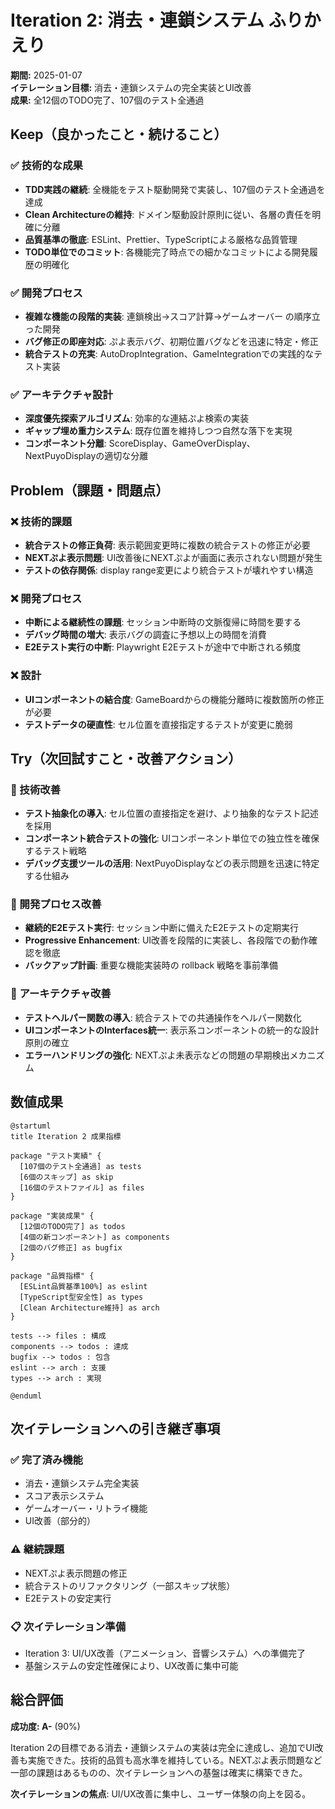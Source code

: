 # Iteration 2: 消去・連鎖システム ふりかえり

**期間:** 2025-01-07  
**イテレーション目標:** 消去・連鎖システムの完全実装とUI改善  
**成果:** 全12個のTODO完了、107個のテスト全通過

## Keep（良かったこと・続けること）

### ✅ 技術的な成果

- **TDD実践の継続**: 全機能をテスト駆動開発で実装し、107個のテスト全通過を達成
- **Clean Architectureの維持**: ドメイン駆動設計原則に従い、各層の責任を明確に分離
- **品質基準の徹底**: ESLint、Prettier、TypeScriptによる厳格な品質管理
- **TODO単位でのコミット**: 各機能完了時点での細かなコミットによる開発履歴の明確化

### ✅ 開発プロセス

- **複雑な機能の段階的実装**: 連鎖検出→スコア計算→ゲームオーバー の順序立った開発
- **バグ修正の即座対応**: ぷよ表示バグ、初期位置バグなどを迅速に特定・修正
- **統合テストの充実**: AutoDropIntegration、GameIntegrationでの実践的なテスト実装

### ✅ アーキテクチャ設計

- **深度優先探索アルゴリズム**: 効率的な連結ぷよ検索の実装
- **ギャップ埋め重力システム**: 既存位置を維持しつつ自然な落下を実現
- **コンポーネント分離**: ScoreDisplay、GameOverDisplay、NextPuyoDisplayの適切な分離

## Problem（課題・問題点）

### ❌ 技術的課題

- **統合テストの修正負荷**: 表示範囲変更時に複数の統合テストの修正が必要
- **NEXTぷよ表示問題**: UI改善後にNEXTぷよが画面に表示されない問題が発生
- **テストの依存関係**: display range変更により統合テストが壊れやすい構造

### ❌ 開発プロセス

- **中断による継続性の課題**: セッション中断時の文脈復帰に時間を要する
- **デバッグ時間の増大**: 表示バグの調査に予想以上の時間を消費
- **E2Eテスト実行の中断**: Playwright E2Eテストが途中で中断される頻度

### ❌ 設計

- **UIコンポーネントの結合度**: GameBoardからの機能分離時に複数箇所の修正が必要
- **テストデータの硬直性**: セル位置を直接指定するテストが変更に脆弱

## Try（次回試すこと・改善アクション）

### 🔄 技術改善

- **テスト抽象化の導入**: セル位置の直接指定を避け、より抽象的なテスト記述を採用
- **コンポーネント統合テストの強化**: UIコンポーネント単位での独立性を確保するテスト戦略
- **デバッグ支援ツールの活用**: NextPuyoDisplayなどの表示問題を迅速に特定する仕組み

### 🔄 開発プロセス改善

- **継続的E2Eテスト実行**: セッション中断に備えたE2Eテストの定期実行
- **Progressive Enhancement**: UI改善を段階的に実装し、各段階での動作確認を徹底
- **バックアップ計画**: 重要な機能実装時の rollback 戦略を事前準備

### 🔄 アーキテクチャ改善

- **テストヘルパー関数の導入**: 統合テストでの共通操作をヘルパー関数化
- **UIコンポーネントのInterfaces統一**: 表示系コンポーネントの統一的な設計原則の確立
- **エラーハンドリングの強化**: NEXTぷよ未表示などの問題の早期検出メカニズム

## 数値成果

```plantuml
@startuml
title Iteration 2 成果指標

package "テスト実績" {
  [107個のテスト全通過] as tests
  [6個のスキップ] as skip
  [16個のテストファイル] as files
}

package "実装成果" {
  [12個のTODO完了] as todos  
  [4個の新コンポーネント] as components
  [2個のバグ修正] as bugfix
}

package "品質指標" {
  [ESLint品質基準100%] as eslint
  [TypeScript型安全性] as types
  [Clean Architecture維持] as arch
}

tests --> files : 構成
components --> todos : 達成
bugfix --> todos : 包含
eslint --> arch : 支援
types --> arch : 実現

@enduml
```

## 次イテレーションへの引き継ぎ事項

### ✅ 完了済み機能
- 消去・連鎖システム完全実装
- スコア表示システム
- ゲームオーバー・リトライ機能
- UI改善（部分的）

### ⚠️ 継続課題
- NEXTぷよ表示問題の修正
- 統合テストのリファクタリング（一部スキップ状態）
- E2Eテストの安定実行

### 📋 次イテレーション準備
- Iteration 3: UI/UX改善（アニメーション、音響システム）への準備完了
- 基盤システムの安定性確保により、UX改善に集中可能

## 総合評価

**成功度: A-** (90%)

Iteration 2の目標である消去・連鎖システムの実装は完全に達成し、追加でUI改善も実施できた。技術的品質も高水準を維持している。NEXTぷよ表示問題など一部の課題はあるものの、次イテレーションへの基盤は確実に構築できた。

**次イテレーションの焦点**: UI/UX改善に集中し、ユーザー体験の向上を図る。